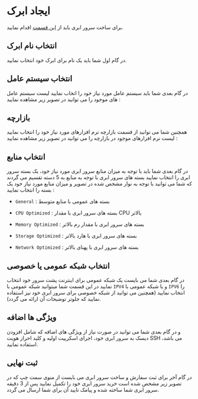 # ایجاد ابرک

برای ساخت سرور ابری باید از [این قسمت](https://panel.virakcloud.com/instances/create) اقدام نمایید.

## انتخاب نام ابرک
در گام اول شما باید یک نام برای ابرک خود انتخاب نمایید.

<DarkModeImage
  dark-src="/images/guides/fa/dark/instances/name.png"
  light-src="/images/guides/fa/light/instances/name.png"
  alt="Registration image"
/>

## انتخاب سیستم عامل
در گام بعدی شما باید سیستم عامل مورد نیاز خود را اتخاب نمایید
لیست سیستم عامل های موجود را می توانید در تصویر زیر مشاهده نمایید :

<DarkModeImage
  dark-src="/images/guides/fa/dark/instances/OS.png"
  light-src="/images/guides/fa/light/instances/OS.png"
  alt="Registration image"
/>

## بازارچه
همچنین شما می توانید از قسمت بازارچه نرم افزارهای مورد نیاز خود را انتخاب نمایید
لیست نرم افزارهای موجود در بازارچه را می توانید در تصویر زیر مشاهده نمایید :

<DarkModeImage
  dark-src="/images/guides/fa/dark/instances/marketplace.png"
  light-src="/images/guides/fa/light/instances/marketplace.png"
  alt="Registration image"
/>

## انتخاب منابع

در گام بعدی شما باید با توجه به میزان منابع سرور ابری مورد نیاز خود، یک بسته سرور ابری را انتخاب نمایید
بسته های سرور ابری با توجه به منابع به 5 دسته تقسیم می گردند که شما می توانید با توجه به نوار مشخص شده در تصویر و میزان منابع مورد نیاز خود یک بسته را انتخاب نمایید :

- `General` :
بسته های عمومی با منابع متوسط

- `CPU Optimized` :
بسته های سرور ابری با مقدار CPU بالاتر

- `Memory Optimized` :
بسته های سرور ابری با مقدار رم بالاتر

- `Storage Optimized` :
بسته های سرور ابری با هارد بالاتر

- `Network Optimized` :
بسته های سرور ابری با پهنای بالاتر

<DarkModeImage
  dark-src="/images/guides/fa/dark/instances/hardwareOffering.png"
  light-src="/images/guides/fa/light/instances/hardwareOffering.png"
  alt="Registration image"
/>

## انتخاب شبکه عمومی یا خصوصی
در گام بعدی شما می بایست یک شبکه عمومی برای اینترنت پشت سرور خود انتخاب نمایید
در این قسمت شما میتوانید شبکه عمومی با ``IPV4`` و یا شبکه عمومی با ``IPV6`` را انتخاب نمایید
(همچنین می توانید از شبکه خصوصی برای سرور ابری خود نیز استفاده نمایید که جلوتر توضیحات آن ارائه می گردد).

<DarkModeImage
  dark-src="/images/guides/fa/dark/instances/pubNetwork.png"
  light-src="/images/guides/fa/light/instances/pubNetwork.png"
  alt="Registration image"
/>

## ویژگی ها اضافه
و در گام بعدی شما می توانید در صورت نیاز از ویژگی های اضافه که شامل افزودن دیسک به سرور ابری خود، اجرای اسکریپت اولیه و کلید احراز هویت SSH می باشد، استفاده نمایید.


<DarkModeImage
  dark-src="/images/guides/fa/dark/instances/add-feature.png"
  light-src="/images/guides/fa/light/instances/add-feature.png"
  alt="Registration image"
/>

## ثبت نهایی
در گام آخر برای ثبت سفارش و ساخت سرور ابری می بایست از منوی سمت چپ که در تصویر زیر مشخص شده است خرید سرور ابری خود را تکمیل نمایید
پس از 3 دقیقه سرور ابری شما ساخته شده و پیامک تایید آن برای شما ارسال می گردد.

<DarkModeImage
  dark-src="/images/guides/fa/dark/instances/overal-os-info.png"
  light-src="/images/guides/fa/light/instances/overal-os-info.png"
  alt="Registration image"
/>
